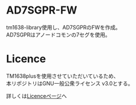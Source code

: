 # AD7SGPR-FW
tm1638-library使用し、AD7SGPRのFWを作成。  
AD7SGPRはアノードコモンの7セグを使用。

# Licence

TM1638plusを使用させていただいているため、  
本リポジトリはGNU一般公衆ライセンス v3.0とする。

詳しくは[Licenceページ](https://github.com/bit-trade-one/AD7SGPR-FW/blob/main/LICENSE)へ
